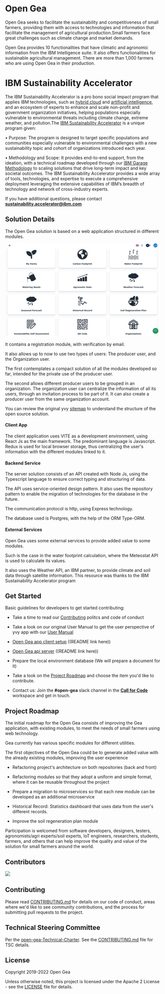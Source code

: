# Open Gea

Open Gea seeks to facilitate the sustainability and competitiveness of small farmers, providing them with access to technologies and information that facilitate the management of agricultural production.Small farmers face great challenges such as climate change and market demands.

Open Gea provides 10 functionalities that have climatic and agronomic information from the IBM Intelligence suite. It also offers functionalities for sustainable agricultural management. There are more than 1,000 farmers who are using Open Gea in their production.

<!-- (VIDEO OF Open Gea HERE SOON) -->

# IBM Sustainability Accelerator

The IBM Sustainability Accelerator is a pro bono social impact program that applies IBM technologies, such as [hybrid cloud](https://www.ibm.com/cloud) and [artificial intelligence](https://www.ibm.com/artificial-intelligence), and an ecosystem of experts to enhance and scale non-profit and government organization initiatives, helping populations especially vulnerable to environmental threats including climate change, extreme weather, and pollution.The [IBM Sustainability Accelerator](https://www.ibm.com/impact/initiatives/ibm-sustainability-accelerator) is a unique program given:

• Purpose: The program is designed to target specific populations and communities especially vulnerable to environmental challenges with a new sustainability topic and cohort of organizations introduced each year.

• Methodology and Scope: It provides end-to-end support, from the ideation, with a technical roadmap developed through our [IBM Garage Methodology](https://www.ibm.com/garage) to scaling solutions that drive long-term impact and key societal outcomes. The IBM Sustainability Accelerator provides a wide array of tools, technologies, and expertise to execute a comprehensive deployment leveraging the extensive capabilities of IBM’s breadth of technology and network of cross-industry experts.

If you have additional questions, please contact **sustainability.accelerator@ibm.com**

## Solution Details

The Open Gea solution is based on a web application structured in different modules.

[![user guide video](images/gea-home.png)](https://www.youtube.com/watch?v=RRV03Pfi0YY)

<!-- Hacer nuevo video con el nuevo logo de Open Gea -->

It contains a registration module, with verification by email.

It also allows up to now to use two types of users: The producer user, and the Organization user.

The first contemplates a compact solution of all the modules developed so far, intended for the private use of the producer user.

The second allows different producer users to be grouped in an organization. The organization user can centralize the information of all its users, through an invitation process to be part of it. It can also create a producer user from the same organization account.

You can review the original yvy [sitemap](./docs/YvY-Sitemap.pdf) to understand the structure of the open source solution.

<!-- Cambiar el sitemap para Open Gea -->

#### Client App

The client application uses VITE as a development environment, using React Js as the main framework. The predominant language is Javascript.
Redux is used for local browser storage, thus centralizing the user's information with the different modules linked to it.


#### Backend Service

The server solution consists of an API created with Node Js, using the Typescript language to ensure correct typing and structuring of data.

The API uses service-oriented design pattern. It also uses the repository pattern to enable the migration of technologies for the database in the future.

The communication protocol is http, using Express technology.

The database used is Postgres, with the help of the ORM Type-ORM.


#### External Services

Open Gea uses some external services to provide added value to some modules.

Such is the case in the water footprint calculation, where the Meteostat API is used to calculate its values.

It also uses the Weather API, an IBM partner, to provide climate and soil data through satellite information. This resource was thanks to the IBM Sustainability Accelerator program

## Get Started

Basic guidelines for developers to get started contributing:

- Take a time to read our [Contributing](./CONTRIBUTING.md) politcs and code of conduct

- Take a look on our original User Manual to get the user perspective of yvy app with our [User Manual](./docs/Users-Manual-YvY.pdf)

<!-- Cambiar manual de usuario para el nuevo nombre y logo -->

- [Open Gea app client setup]() ((README link here))

- [Open Gea api server]() ((README link here))

- Prepare the local environment database (We will prepare a document for it)

- Take a look on the [Project Roadmap](#project-roadmap) and choose the item you'd like to contribute.

- Contact us: Join the **#open-gea** slack channel in the **[Call for Code](https://callforcode.org/slack)** workspace and get in touch.

## Project Roadmap

The initial roadmap for the Open Gea consists of improving the Gea application, with existing modules, to meet the needs of small farmers using web technology.

Gea currently has various specific modules for different utilities.

The first objectives of the Open Gea could be to generate added value with the already existing modules, improving the user experience

- Refactoring project's architecture on both repositories (back and front)

- Refactoring modules so that they adopt a uniform and simple format, where it can be reusable throughout the project

- Prepare a migration to microservices so that each new module can be developed as an additional microservice

- Historical Record: Statistics dashboard that uses data from the user's different records.

- Improve the soil regeneration plan module

Participation is welcomed from software developers, designers, testers, agronomists/agri experts/soil experts, IoT engineers, researchers, students, farmers, and others that can help improve the quality and value of the solution for small farmers around the world.

## Contributors

<a href="https://github.com/Open-Gea/Open-Gea/graphs/contributors">
  <img src="https://contributors-img.web.app/image?repo=Open-Gea/Open-Gea" />
</a>

<!-- Cambiar links a Open Gea -->

## Contributing

Please read [CONTRIBUTING.md](CONTRIBUTING.md) for details on our code of conduct, areas where we'd like to see community contributions, and the process for submitting pull requests to the project.

## Technical Steering Committee

Per the [open-gea-Technical-Charter](open-gea-Technical-Charter.pdf).
See the [CONTRIBUTING.md](CONTRIBUTING.md) file for TSC details.

## License

Copyright 2019-2022 Open Gea

Unless otherwise noted, this project is licensed under the Apache 2 License - see the [LICENSE](LICENSE) file for details.



